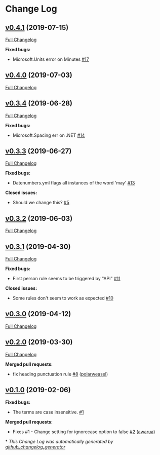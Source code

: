 # Change Log

## [v0.4.1](https://github.com/errata-ai/Microsoft/tree/v0.4.1) (2019-07-15)
[Full Changelog](https://github.com/errata-ai/Microsoft/compare/v0.4.0...v0.4.1)

**Fixed bugs:**

- Microsoft.Units error on Minutes [\#17](https://github.com/errata-ai/Microsoft/issues/17)

## [v0.4.0](https://github.com/errata-ai/Microsoft/tree/v0.4.0) (2019-07-03)
[Full Changelog](https://github.com/errata-ai/Microsoft/compare/v0.3.4...v0.4.0)

## [v0.3.4](https://github.com/errata-ai/Microsoft/tree/v0.3.4) (2019-06-28)
[Full Changelog](https://github.com/errata-ai/Microsoft/compare/v0.3.3...v0.3.4)

**Fixed bugs:**

- Microsoft.Spacing err on .NET [\#14](https://github.com/errata-ai/Microsoft/issues/14)

## [v0.3.3](https://github.com/errata-ai/Microsoft/tree/v0.3.3) (2019-06-27)
[Full Changelog](https://github.com/errata-ai/Microsoft/compare/v0.3.2...v0.3.3)

**Fixed bugs:**

- Datenumbers.yml flags all instances of the word 'may' [\#13](https://github.com/errata-ai/Microsoft/issues/13)

**Closed issues:**

- Should we change this? [\#5](https://github.com/errata-ai/Microsoft/issues/5)

## [v0.3.2](https://github.com/errata-ai/Microsoft/tree/v0.3.2) (2019-06-03)
[Full Changelog](https://github.com/errata-ai/Microsoft/compare/v0.3.1...v0.3.2)

## [v0.3.1](https://github.com/errata-ai/Microsoft/tree/v0.3.1) (2019-04-30)
[Full Changelog](https://github.com/errata-ai/Microsoft/compare/v0.3.0...v0.3.1)

**Fixed bugs:**

- First person rule seems to be triggered by "API" [\#11](https://github.com/errata-ai/Microsoft/issues/11)

**Closed issues:**

- Some rules don't seem to work as expected [\#10](https://github.com/errata-ai/Microsoft/issues/10)

## [v0.3.0](https://github.com/errata-ai/Microsoft/tree/v0.3.0) (2019-04-12)
[Full Changelog](https://github.com/errata-ai/Microsoft/compare/v0.2.0...v0.3.0)

## [v0.2.0](https://github.com/errata-ai/Microsoft/tree/v0.2.0) (2019-03-30)
[Full Changelog](https://github.com/errata-ai/Microsoft/compare/v0.1.0...v0.2.0)

**Merged pull requests:**

- fix heading punctuation rule [\#8](https://github.com/errata-ai/Microsoft/pull/8) ([polarweasel](https://github.com/polarweasel))

## [v0.1.0](https://github.com/errata-ai/Microsoft/tree/v0.1.0) (2019-02-06)
**Fixed bugs:**

- The terms are case insensitive. [\#1](https://github.com/errata-ai/Microsoft/issues/1)

**Merged pull requests:**

- Fixes \#1 - Change setting for ignorecase option to false [\#2](https://github.com/errata-ai/Microsoft/pull/2) ([awarua](https://github.com/awarua))



\* *This Change Log was automatically generated by [github_changelog_generator](https://github.com/skywinder/Github-Changelog-Generator)*